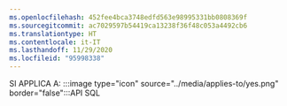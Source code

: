 ```yaml
---
ms.openlocfilehash: 452fee4bca3748edfd563e98995331bb0808369f
ms.sourcegitcommit: ac7029597b54419ca13238f36f48c053a4492cb6
ms.translationtype: HT
ms.contentlocale: it-IT
ms.lasthandoff: 11/29/2020
ms.locfileid: "95998338"
---
```

SI APPLICA A: :::image type="icon" source="../media/applies-to/yes.png" border="false":::API SQL